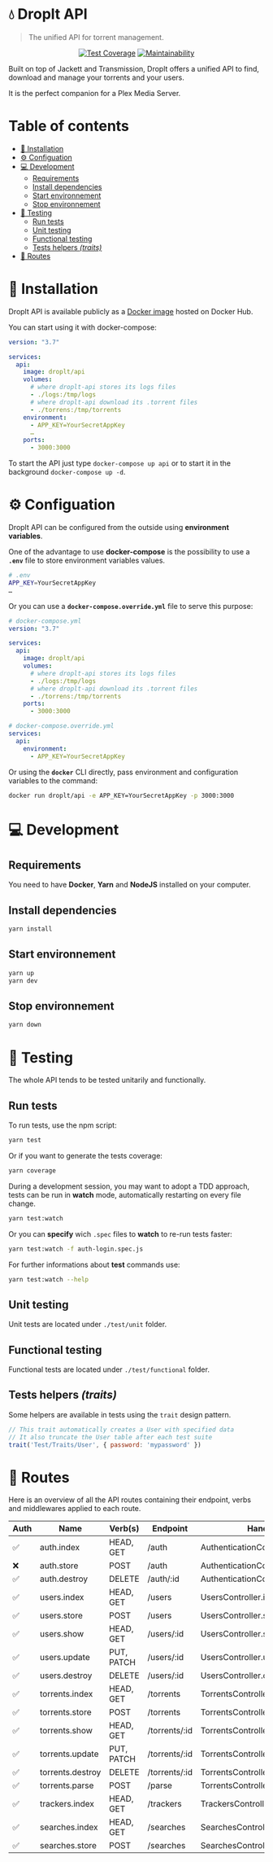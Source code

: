 <!-- omit in toc -->
# 💧 Droplt API


> The unified API for torrent management.

<center>

  [![Test Coverage](https://api.codeclimate.com/v1/badges/b63218e6e4a02d3b2548/test_coverage)](https://codeclimate.com/github/droplt/droplt-api/test_coverage)
  [![Maintainability](https://api.codeclimate.com/v1/badges/b63218e6e4a02d3b2548/maintainability)](https://codeclimate.com/github/droplt/droplt-api/maintainability)
</center>

Built on top of Jackett and Transmission, Droplt offers a unified API to find, download and manage your torrents and your users.

It is the perfect companion for a Plex Media Server.

<!-- omit in toc -->
# Table of contents

- [:whale: Installation](#whale-installation)
- [:gear: Configuation](#gear-configuation)
- [:computer: Development](#computer-development)
  - [Requirements](#requirements)
  - [Install dependencies](#install-dependencies)
  - [Start environnement](#start-environnement)
  - [Stop environnement](#stop-environnement)
- [:cop: Testing](#cop-testing)
  - [Run tests](#run-tests)
  - [Unit testing](#unit-testing)
  - [Functional testing](#functional-testing)
  - [Tests helpers _(traits)_](#tests-helpers-traits)
- [:bicyclist: Routes](#bicyclist-routes)

# :whale: Installation

Droplt API is available publicly as a [Docker image](https://hub.docker.com/r/droplt/api) hosted on Docker Hub.

You can start using it with docker-compose:

```yml
version: "3.7"

services:
  api:
    image: droplt/api
    volumes:
      # where droplt-api stores its logs files
      - ./logs:/tmp/logs
      # where droplt-api download its .torrent files
      - ./torrens:/tmp/torrents
    environment:
      - APP_KEY=YourSecretAppKey
      …
    ports:
      - 3000:3000
```

To start the API just type `docker-compose up api` or to start it in the background `docker-compose up -d`.

# :gear: Configuation

Droplt API can be configured from the outside using **environment variables**.

One of the advantage to use **docker-compose** is the possibility to use a **`.env`** file to store environment variables values.

```bash
# .env
APP_KEY=YourSecretAppKey
…
```

Or you can use a **`docker-compose.override.yml`** file to serve this purpose:

```yml
# docker-compose.yml
version: "3.7"

services:
  api:
    image: droplt/api
    volumes:
      # where droplt-api stores its logs files
      - ./logs:/tmp/logs
      # where droplt-api download its .torrent files
      - ./torrens:/tmp/torrents
    ports:
      - 3000:3000
```

```yml
# docker-compose.override.yml
services:
  api:
    environment:
      - APP_KEY=YourSecretAppKey
```

Or using the **`docker`** CLI directly, pass environment and configuration variables to the command:

```bash
docker run droplt/api -e APP_KEY=YourSecretAppKey -p 3000:3000
```

# :computer: Development

## Requirements

You need to have **Docker**, **Yarn** and **NodeJS** installed on your computer.

## Install dependencies

```bash
yarn install
```

## Start environnement

```bash
yarn up
yarn dev
```

## Stop environnement

```bash
yarn down
```

# :cop: Testing

The whole API tends to be tested unitarily and functionally.

## Run tests

To run tests, use the npm script:
```bash
yarn test
```

Or if you want to generate the tests coverage:
```bash
yarn coverage
```

During a development session, you may want to adopt a TDD approach, tests can be run in **watch** mode, automatically restarting on every file change.

```bash
yarn test:watch
```

Or you can **specify** wich `.spec` files to **watch** to re-run tests faster:
```bash
yarn test:watch -f auth-login.spec.js
```

For further informations about **test** commands use:
```bash
yarn test:watch --help
```

## Unit testing

Unit tests are located under `./test/unit` folder.

## Functional testing

Functional tests are located under `./test/functional` folder.

## Tests helpers _(traits)_

Some helpers are available in tests using the `trait` design pattern.

```js
// This trait automatically creates a User with specified data
// It also truncate the User table after each test suite
trait('Test/Traits/User', { password: 'mypassword' })
```

# :bicyclist: Routes

Here is an overview of all the API routes containing their endpoint, verbs and middlewares applied to each route.

<!-- routes -->
| Auth               | Name             | Verb(s)    | Endpoint      | Handler                          | Middleware(s)                | Validator(s)   |
| ------------------ | ---------------- | ---------- | ------------- | -------------------------------- | ---------------------------- | -------------- |
| :white_check_mark: | auth.index       | HEAD, GET  | /auth         | AuthenticationController.index   |                              |                |
| :x:                | auth.store       | POST       | /auth         | AuthenticationController.store   |                              |                |
| :white_check_mark: | auth.destroy     | DELETE     | /auth/:id     | AuthenticationController.destroy |                              |                |
| :white_check_mark: | users.index      | HEAD, GET  | /users        | UsersController.index            | paginate:20, orderBy:id:asc  |                |
| :white_check_mark: | users.store      | POST       | /users        | UsersController.store            |                              | UserStore      |
| :white_check_mark: | users.show       | HEAD, GET  | /users/:id    | UsersController.show             |                              |                |
| :white_check_mark: | users.update     | PUT, PATCH | /users/:id    | UsersController.update           |                              | UserUpdate     |
| :white_check_mark: | users.destroy    | DELETE     | /users/:id    | UsersController.destroy          |                              |                |
| :white_check_mark: | torrents.index   | HEAD, GET  | /torrents     | TorrentsController.index         | paginate:20, orderBy:id:desc |                |
| :white_check_mark: | torrents.store   | POST       | /torrents     | TorrentsController.store         | upload:file                  | TorrentStore   |
| :white_check_mark: | torrents.show    | HEAD, GET  | /torrents/:id | TorrentsController.show          |                              |                |
| :white_check_mark: | torrents.update  | PUT, PATCH | /torrents/:id | TorrentsController.update        |                              |                |
| :white_check_mark: | torrents.destroy | DELETE     | /torrents/:id | TorrentsController.destroy       |                              |                |
| :white_check_mark: | torrents.parse   | POST       | /parse        | TorrentsController.parse         | upload:file                  | TorrentStore   |
| :white_check_mark: | trackers.index   | HEAD, GET  | /trackers     | TrackersController.index         |                              |                |
| :white_check_mark: | searches.index   | HEAD, GET  | /searches     | SearchesController.index         |                              |                |
| :white_check_mark: | searches.store   | POST       | /searches     | SearchesController.store         |                              | SearchDownload |
<!-- routesstop -->
